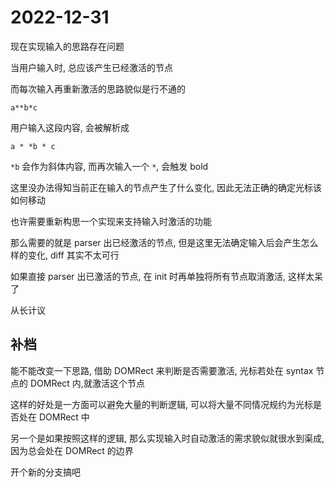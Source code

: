 # 2022-12-31

现在实现输入的思路存在问题

当用户输入时, 总应该产生已经激活的节点

而每次输入再重新激活的思路貌似是行不通的

```text
a**b*c
```

用户输入这段内容, 会被解析成

```text
a * *b * c
```

`*b` 会作为斜体内容, 而再次输入一个 `*`, 会触发 bold

这里没办法得知当前正在输入的节点产生了什么变化, 因此无法正确的确定光标该如何移动

也许需要重新构思一个实现来支持输入时激活的功能

那么需要的就是 parser 出已经激活的节点, 但是这里无法确定输入后会产生怎么样的变化, diff 其实不太可行

如果直接 parser 出已激活的节点, 在 init 时再单独将所有节点取消激活, 这样太呆了

从长计议

## 补档

能不能改变一下思路, 借助 DOMRect 来判断是否需要激活, 光标若处在 syntax 节点的 DOMRect 内,就激活这个节点

这样的好处是一方面可以避免大量的判断逻辑, 可以将大量不同情况规约为光标是否处在 DOMRect 中

另一个是如果按照这样的逻辑, 那么实现输入时自动激活的需求貌似就很水到渠成, 因为总会处在 DOMRect 的边界

开个新的分支搞吧

